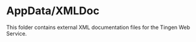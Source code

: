 ﻿# AppData/XMLDoc

This folder contains external XML documentation files for the Tingen Web Service.
